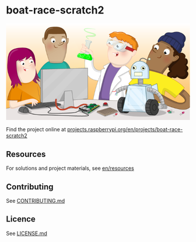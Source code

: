 # boat-race-scratch2

![boat-race-scratch2](banner.png)

Find the project online at [projects.raspberrypi.org/en/projects/boat-race-scratch2](https://projects.raspberrypi.org/en/projects/boat-race-scratch2)

## Resources
For solutions and project materials, see [en/resources](https://github.com/raspberrypilearning/boat-race-scratch2/tree/master/en/resources)

## Contributing
See [CONTRIBUTING.md](CONTRIBUTING.md)

## Licence
 See [LICENSE.md](LICENSE.md)